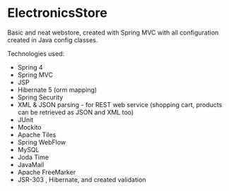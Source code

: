 # ElectronicsStore

Basic and neat webstore, created with Spring MVC with all configuration created in Java config classes.

Technologies used:
- Spring 4
- Spring MVC
- JSP
- Hibernate 5 (orm mapping)
- Spring Security
- XML & JSON parsing - for REST web service (shopping cart, products can be retrieved as JSON and XML too)
- JUnit
- Mockito
- Apache Tiles
- Spring WebFlow
- MySQL
- Joda Time
- JavaMail
- Apache FreeMarker
- JSR-303 , Hibernate, and created validation
